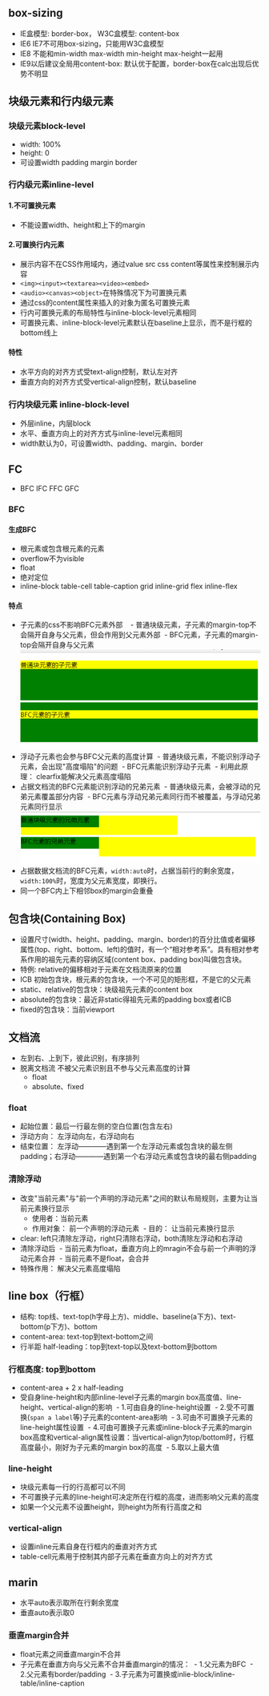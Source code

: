 ## box-sizing
- IE盒模型: border-box， W3C盒模型: content-box
- IE6 IE7不可用box-sizing，只能用W3C盒模型
- IE8 不能和min-width max-width min-height max-height一起用
- IE9以后建议全局用content-box: 默认优于配置，border-box在calc出现后优势不明显

## 块级元素和行内级元素
### 块级元素block-level
- width: 100%
- height: 0
- 可设置width padding margin border
### 行内级元素inline-level
#### 1.不可置换元素
- 不能设置width、height和上下的margin
#### 2.可置换行内元素
- 展示内容不在CSS作用域内，通过value src css content等属性来控制展示内容
- `<img><input><textarea><video><embed>`
- `<audio><canvas><object>`在特殊情况下为可置换元素
- 通过css的content属性来插入的对象为匿名可置换元素
- 行内可置换元素的布局特性与inline-block-level元素相同
- 可置换元素、inline-block-level元素默认在baseline上显示，而不是行框的bottom线上
#### 特性
- 水平方向的对齐方式受text-align控制，默认左对齐
- 垂直方向的对齐方式受vertical-align控制，默认baseline
### 行内块级元素 inline-block-level
- 外层inline，内层block
- 水平、垂直方向上的对齐方式与inline-level元素相同
- width默认为0，可设置width、padding、margin、border

## FC
- BFC IFC FFC GFC
### BFC
#### 生成BFC
- 根元素或包含根元素的元素
- overflow不为visible
- float
- 绝对定位
- inline-block table-cell table-caption grid inline-grid flex inline-flex
#### 特点
- 子元素的css不影响BFC元素外部  
  - 普通块级元素，子元素的margin-top不会隔开自身与父元素，但会作用到父元素外部
  - BFC元素，子元素的margin-top会隔开自身与父元素
![image](https://github.com/luoruiAlex/blogs/blob/master/CSS/images/layout_bfc1.png)
- 浮动子元素也会参与BFC父元素的高度计算
  - 普通块级元素，不能识别浮动子元素，会出现"高度塌陷"的问题
  - BFC元素能识别浮动子元素
  - 利用此原理： clearfix能解决父元素高度塌陷
- 占据文档流的BFC元素能识别浮动的兄弟元素
  - 普通块级元素，会被浮动的兄弟元素覆盖部分内容
  - BFC元素与浮动兄弟元素同行而不被覆盖，与浮动兄弟元素同行显示  
  ![image](https://github.com/luoruiAlex/blogs/blob/master/CSS/images/layout_bfc2.png)
- 占据数据文档流的BFC元素，`width:auto`时，占据当前行的剩余宽度，`width:100%`时，宽度为父元素宽度，即换行。
- 同一个BFC内上下相邻box的margin会重叠

## 包含块(Containing Box)
- 设置尺寸(width、height、padding、margin、border)的百分比值或者偏移属性(top、right、bottom、left)的值时，有一个“相对参考系”。具有相对参考系作用的祖先元素的容纳区域(content box、padding box)叫做包含块。
- 特例: relative的偏移相对于元素在文档流原来的位置
- ICB 初始包含块，根元素的包含块，一个不可见的矩形框，不是它的父元素
- static、relative的包含块：块级祖先元素的content box
- absolute的包含块：最近非static得祖先元素的padding box或者ICB
- fixed的包含块：当前viewport

## 文档流
- 左到右、上到下，彼此识别，有序排列
- 脱离文档流 不被父元素识别且不参与父元素高度的计算
  - float
  - absolute、fixed
### float
- 起始位置：最后一行最左侧的空白位置(包含左右)
- 浮动方向： 左浮动向左，右浮动向右
- 结束位置： 左浮动————遇到第一个左浮动元素或包含块的最左侧padding；右浮动————遇到第一个右浮动元素或包含块的最右侧padding
### 清除浮动
- 改变"当前元素"与"前一个声明的浮动元素"之间的默认布局规则，主要为让当前元素换行显示
  - 使用者：当前元素
  - 作用对象： 前一个声明的浮动元素
  - 目的： 让当前元素换行显示
- clear: left只清除左浮动，right只清除右浮动，both清除左浮动和右浮动
- 清除浮动后
  - 当前元素为float，垂直方向上的mragin不会与前一个声明的浮动元素合并
  - 当前元素不是float，会合并
- 特殊作用： 解决父元素高度塌陷

## line box（行框）
- 结构: top线、text-top(h字母上方)、middle、baseline(a下方)、text-bottom(p下方)、bottom
- content-area: text-top到text-bottom之间
- 行半距 half-leading：top到text-top以及text-bottom到bottom
### 行框高度: top到bottom
- content-area + 2 x half-leading
- 受自身line-height和内部inline-level子元素的margin box高度值、line-height、vertical-align的影响
  - 1.可由自身的line-height设置
  - 2.受不可置换(`span a label`等)子元素的content-area影响
  - 3.可由不可置换子元素的line-height属性设置
  - 4.可由可置换子元素或inline-block子元素的margin box高度和vertical-align属性设置：当vertical-align为top/bottom时，行框高度最小，刚好为子元素的margin box的高度
  - 5.取以上最大值
### line-height
- 块级元素每一行的行高都可以不同
- 不可置换子元素的line-height可决定所在行框的高度，进而影响父元素的高度
- 如果一个父元素不设置height，则height为所有行高度之和
### vertical-align
- 设置inline元素自身在行框内的垂直对齐方式
- table-cell元素用于控制其内部子元素在垂直方向上的对齐方式

## marin
- 水平auto表示取所在行剩余宽度
- 垂直auto表示取0
### 垂直margin合并
- float元素之间垂直margin不合并
- 子元素在垂直方向与父元素不合并垂直margin的情况：
  - 1.父元素为BFC
  - 2.父元素有border/padding
  - 3.子元素为可置换或inlie-block/inline-table/inline-caption
